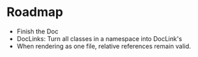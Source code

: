 # Roadmap
* Finish the Doc
* DocLinks: Turn all classes in a namespace into DocLink's
* When rendering as one file, relative references remain valid.